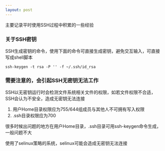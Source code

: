 ```yaml
---
layout: post
---
```


主要记录平时使用SSH过程中积累的一些经验

### 关于SSH密钥

SSH生成密钥的命令，使用下面的命令可直接生成密钥，避免交互输入，可直接写成shell脚本

```
ssh-keygen -t rsa -P '' -f ~/.ssh/id_rsa
```

### 需要注意的，会引起SSH无密钥无法工作

SSH以无密钥运行时会检测文件系统相关文件的权限，如若文件权限不合适，SSH会认为不安全，造成无密钥无法连接

1. 用户Home目录权限应为755/644组成员与其他人不可拥有写入权限
2. .ssh目录权限应为700

很多时候出问题的地方在用户Home目录，.ssh目录可用ssh-keygen命令生成，一般问题不大

使用了selinux策略的系统，selinux可能会造成无密钥无法连接
